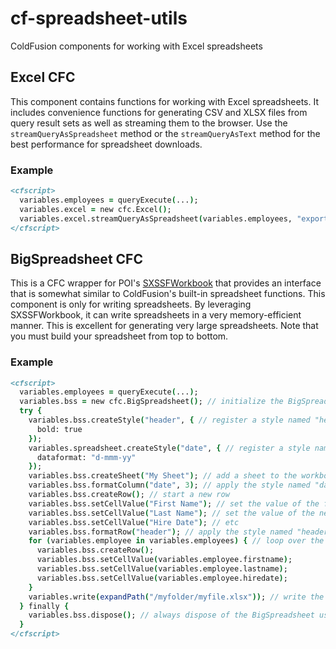 # cf-spreadsheet-utils
ColdFusion components for working with Excel spreadsheets

## Excel CFC

This component contains functions for working with Excel spreadsheets. It includes convenience functions for generating CSV and XLSX files from query result sets as well as streaming them to the browser. Use the `streamQueryAsSpreadsheet` method or the `streamQueryAsText` method for the best performance for spreadsheet downloads. 

### Example

```cfml
<cfscript>
  variables.employees = queryExecute(...);
  variables.excel = new cfc.Excel();
  variables.excel.streamQueryAsSpreadsheet(variables.employees, "export.xlsx", "My Sheet");
</cfscript>
```

## BigSpreadsheet CFC

This is a CFC wrapper for POI's [SXSSFWorkbook](https://poi.apache.org/apidocs/dev/org/apache/poi/xssf/streaming/SXSSFWorkbook.html) that provides an interface that is somewhat similar to ColdFusion's built-in spreadsheet functions. This component is only for writing spreadsheets. By leveraging SXSSFWorkbook, it can write spreadsheets in a very memory-efficient manner. This is excellent for generating very large spreadsheets. Note that you must build your spreadsheet from top to bottom.

### Example

```cfml
<cfscript>
  variables.employees = queryExecute(...);
  variables.bss = new cfc.BigSpreadsheet(); // initialize the BigSpreadsheet
  try {
    variables.bss.createStyle("header", { // register a style named "header" which makes the text bold
      bold: true
    });
    variables.spreadsheet.createStyle("date", { // register a style named "date" which formats the cell as a date
      dataformat: "d-mmm-yy"
    });
    variables.bss.createSheet("My Sheet"); // add a sheet to the workbook
    variables.bss.formatColumn("date", 3); // apply the style named "date" to column 3
    variables.bss.createRow(); // start a new row
    variables.bss.setCellValue("First Name"); // set the value of the first cell in the row
    variables.bss.setCellValue("Last Name"); // set the value of the next cell in the row
    variables.bss.setCellValue("Hire Date"); // etc
    variables.bss.formatRow("header"); // apply the style named "header" to the current row
    for (variables.employee in variables.employees) { // loop over the dataset, starting a new row for each record
      variables.bss.createRow();
      variables.bss.setCellValue(variables.employee.firstname);
      variables.bss.setCellValue(variables.employee.lastname);
      variables.bss.setCellValue(variables.employee.hiredate);
    }
    variables.write(expandPath("/myfolder/myfile.xlsx")); // write the workbook to disk
  } finally {
    variables.bss.dispose(); // always dispose of the BigSpreadsheet using a try-finally block
  }
</cfscript>
```
